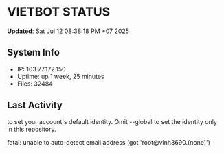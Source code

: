 # VIETBOT STATUS
**Updated**: Sat Jul 12 08:38:18 PM +07 2025

## System Info
- IP: 103.77.172.150
- Uptime: up 1 week, 25 minutes
- Files: 32484

## Last Activity

to set your account's default identity.
Omit --global to set the identity only in this repository.

fatal: unable to auto-detect email address (got 'root@vinh3690.(none)')
